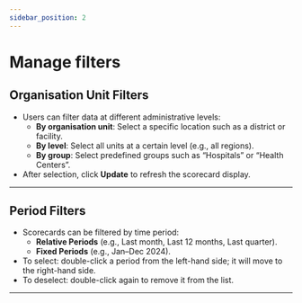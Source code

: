 ```yaml
---
sidebar_position: 2
---
```


# Manage filters

## Organisation Unit Filters
- Users can filter data at different administrative levels:
  - **By organisation unit**: Select a specific location such as a district or facility.
  - **By level**: Select all units at a certain level (e.g., all regions).
  - **By group**: Select predefined groups such as “Hospitals” or “Health Centers”.
- After selection, click **Update** to refresh the scorecard display.

---

## Period Filters
- Scorecards can be filtered by time period:
  - **Relative Periods** (e.g., Last month, Last 12 months, Last quarter).
  - **Fixed Periods** (e.g., Jan–Dec 2024).
- To select: double-click a period from the left-hand side; it will move to the right-hand side.
- To deselect: double-click again to remove it from the list.

---